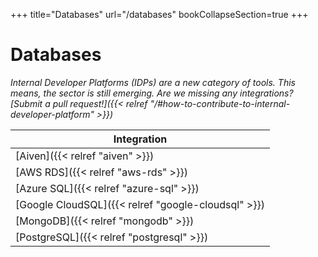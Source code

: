 +++
title="Databases"
url="/databases"
bookCollapseSection=true
+++

# Databases

_Internal Developer Platforms (IDPs) are a new category of tools. This means, the sector is still emerging. Are we missing any integrations? [Submit a pull request!]({{< relref "/#how-to-contribute-to-internal-developer-platform" >}})_

**Integration** |
--- |
[Aiven]({{< relref "aiven" >}}) |
[AWS RDS]({{< relref "aws-rds" >}}) |
[Azure SQL]({{< relref "azure-sql" >}}) |
[Google CloudSQL]({{< relref "google-cloudsql" >}}) |
[MongoDB]({{< relref "mongodb" >}}) |
[PostgreSQL]({{< relref "postgresql" >}}) |

